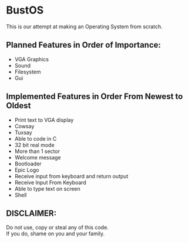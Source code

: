 # BustOS
This is our attempt at making an Operating System from scratch.
## Planned Features in Order of Importance:
- VGA Graphics
- Sound
- Filesystem
- Gui
## Implemented Features in Order From Newest to Oldest
- Print text to VGA display
- Cowsay
- Tuxsay
- Able to code in C  
- 32 bit real mode  
- More than 1 sector  
- Welcome message  
- Bootloader
- Epic Logo
- Receive input from keyboard and return output
- Receive Input From Keyboard
- Able to type text on screen
- Shell
## DISCLAIMER:
Do not use, copy or steal any of this code. <br>
If you do, shame on you and your family.
